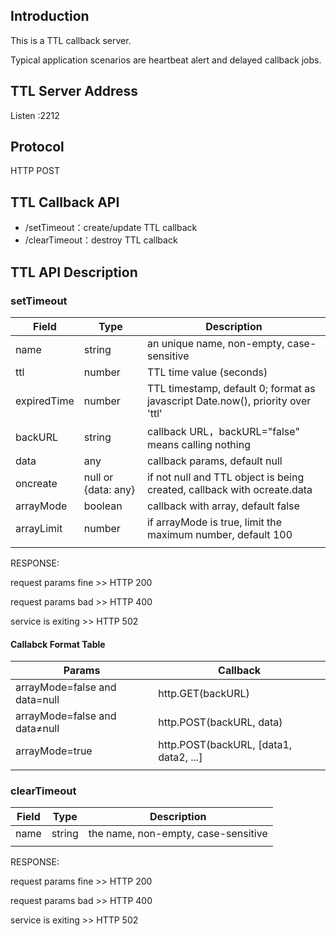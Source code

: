 ## Introduction

This is a TTL callback server.


Typical application scenarios are heartbeat alert and delayed callback jobs.

## TTL Server Address
Listen :2212

## Protocol
HTTP POST

## TTL Callback API

- /setTimeout：create/update TTL callback
- /clearTimeout：destroy TTL callback

## TTL API Description
### setTimeout
| Field | Type | Description |
| --- | --- | --- |
| name | string | an unique name, non-empty, case-sensitive |
| ttl | number | TTL time value (seconds) |
| expiredTime | number | TTL timestamp, default 0; format as javascript Date.now(), priority over 'ttl' |
| backURL | string | callback URL，backURL="false" means calling nothing |
| data | any | callback params, default null |
| oncreate | null or {data: any} | if not null and TTL object is being created, callback with ocreate.data |
| arrayMode | boolean | callback with array, default false |
| arrayLimit | number | if arrayMode is true, limit the maximum number, default 100 |
|  |  |  |


RESPONSE:


request params fine >> HTTP 200


request params bad >> HTTP 400


service is exiting >> HTTP 502


#### Callabck Format Table
| Params | Callback |
| --- | --- |
| arrayMode=false and data=null | http.GET(backURL) |
| arrayMode=false and data≠null | http.POST(backURL, data) |
| arrayMode=true | http.POST(backURL, [data1, data2, ...] |
|  |  |


### clearTimeout
| Field | Type | Description |
| --- | --- | --- |
| name | string | the name, non-empty, case-sensitive |
|  |  |  |

RESPONSE:


request params fine >> HTTP 200


request params bad >> HTTP 400


service is exiting >> HTTP 502
